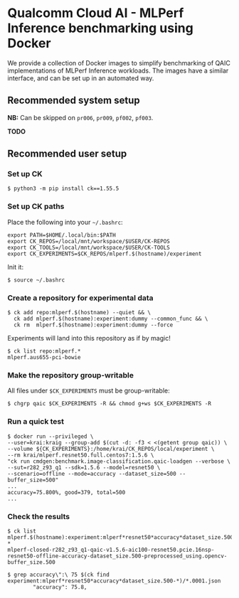 # Qualcomm Cloud AI - MLPerf Inference benchmarking using Docker

We provide a collection of Docker images to simplify benchmarking of QAIC
implementations of MLPerf Inference workloads. The images have a similar
interface, and can be set up in an automated way.

## Recommended system setup

**NB:** Can be skipped on `pr006`, `pr009`, `pf002`, `pf003`.

**TODO**

## Recommended user setup

### Set up CK

```
$ python3 -m pip install ck==1.55.5
```

### Set up CK paths

Place the following into your `~/.bashrc`:

```
export PATH=$HOME/.local/bin:$PATH
export CK_REPOS=/local/mnt/workspace/$USER/CK-REPOS
export CK_TOOLS=/local/mnt/workspace/$USER/CK-TOOLS
export CK_EXPERIMENTS=$CK_REPOS/mlperf.$(hostname)/experiment
```

Init it:

```
$ source ~/.bashrc
```

### Create a repository for experimental data

```
$ ck add repo:mlperf.$(hostname) --quiet && \
  ck add mlperf.$(hostname):experiment:dummy --common_func && \
  ck rm  mlperf.$(hostname):experiment:dummy --force
```

Experiments will land into this repository as if by magic!

```
$ ck list repo:mlperf.*
mlperf.aus655-pci-bowie
```

### Make the repository group-writable

All files under `$CK_EXPERIMENTS` must be group-writable:

```
$ chgrp qaic $CK_EXPERIMENTS -R && chmod g+ws $CK_EXPERIMENTS -R
```

### Run a quick test

```
$ docker run --privileged \
--user=krai:kraig --group-add $(cut -d: -f3 < <(getent group qaic)) \
--volume ${CK_EXPERIMENTS}:/home/krai/CK_REPOS/local/experiment \
--rm krai/mlperf.resnet50.full.centos7:1.5.6 \
"ck run cmdgen:benchmark.image-classification.qaic-loadgen --verbose \
--sut=r282_z93_q1 --sdk=1.5.6 --model=resnet50 \
--scenario=offline --mode=accuracy --dataset_size=500 --buffer_size=500"
...
accuracy=75.800%, good=379, total=500
...
```

### Check the results

```
$ ck list mlperf.$(hostname):experiment:mlperf*resnet50*accuracy*dataset_size.500-*
mlperf-closed-r282_z93_q1-qaic-v1.5.6-aic100-resnet50.pcie.16nsp-resnet50-offline-accuracy-dataset_size.500-preprocessed_using.opencv-buffer_size.500

$ grep accuracy\":\ 75 $(ck find experiment:mlperf*resnet50*accuracy*dataset_size.500-*)/*.0001.json
        "accuracy": 75.8,
```
